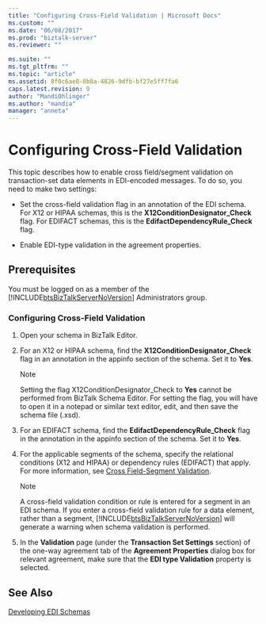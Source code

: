 ```yaml
---
title: "Configuring Cross-Field Validation | Microsoft Docs"
ms.custom: ""
ms.date: "06/08/2017"
ms.prod: "biztalk-server"
ms.reviewer: ""

ms.suite: ""
ms.tgt_pltfrm: ""
ms.topic: "article"
ms.assetid: 8f0c6ae8-0b8a-4826-9dfb-bf27e5ff7fa6
caps.latest.revision: 9
author: "MandiOhlinger"
ms.author: "mandia"
manager: "anneta"
---
```

# Configuring Cross-Field Validation
This topic describes how to enable cross field/segment validation on transaction-set data elements in EDI-encoded messages. To do so, you need to make two settings:  
  
-   Set the cross-field validation flag in an annotation of the EDI schema. For X12 or HIPAA schemas, this is the **X12ConditionDesignator_Check** flag. For EDIFACT schemas, this is the **EdifactDependencyRule_Check** flag.  
  
-   Enable EDI-type validation in the agreement properties.  
  
## Prerequisites  
 You must be logged on as a member of the [!INCLUDE[btsBizTalkServerNoVersion](../includes/btsbiztalkservernoversion-md.md)] Administrators group.  
  
### Configuring Cross-Field Validation  
  
1. Open your schema in BizTalk Editor.  
  
2. For an X12 or HIPAA schema, find the **X12ConditionDesignator_Check** flag in an annotation in the appinfo section of the schema. Set it to **Yes**.  
  
   > [!NOTE]
   >  Setting the flag X12ConditionDesignator_Check to **Yes** cannot be performed from BizTalk Schema Editor. For setting the flag, you will have to open it in a notepad or similar text editor, edit, and then save the schema file (.xsd).  
  
3. For an EDIFACT schema, find the **EdifactDependencyRule_Check** flag in the annotation in the appinfo section of the schema. Set it to **Yes**.  
  
4. For the applicable segments of the schema, specify the relational conditions (X12 and HIPAA) or dependency rules (EDIFACT) that apply. For more information, see [Cross Field-Segment Validation](../core/cross-field-segment-validation.md).  
  
   > [!NOTE]
   >  A cross-field validation condition or rule is entered for a segment in an EDI schema. If you enter a cross-field validation rule for a data element, rather than a segment, [!INCLUDE[btsBizTalkServerNoVersion](../includes/btsbiztalkservernoversion-md.md)] will generate a warning when schema validation is performed.  
  
5. In the **Validation** page (under the **Transaction Set Settings** section) of the one-way agreement tab of the **Agreement Properties** dialog box for relevant agreement, make sure that the **EDI type Validation** property is selected.  
  
## See Also  
 [Developing EDI Schemas](../core/developing-edi-schemas.md)